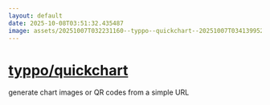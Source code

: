 ```yaml
---
layout: default
date: 2025-10-08T03:51:32.435487
image: assets/20251007T032231160--typpo--quickchart--20251007T034139952--cropped.png
---
```


# [typpo/quickchart](https://github.com/typpo/quickchart)

generate chart images or QR codes from a simple URL
